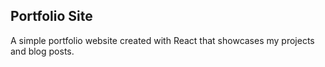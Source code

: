 ## Portfolio Site

A simple portfolio website created with React that showcases my projects and blog posts.
